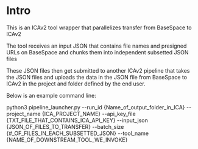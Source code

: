 # Intro
This is an ICAv2 tool wrapper that parallelizes transfer from BaseSpace to ICAv2

The tool receives an input JSON that contains file names and presigned URLs on BaseSpace and chunks them into independent subsetted JSON files

These JSON files then get submitted to another ICAv2 pipeline that takes the JSON files and uploads the data in the JSON file from BaseSpace to ICAv2
in the project and folder defined by the end user.

Below is an example command line:

python3 pipeline_launcher.py --run_id {Name_of_output_folder_in_ICA} --project_name {ICA_PROJECT_NAME} --api_key_file {TXT_FILE_THAT_CONTAINS_ICA_API_KEY} --input_json {JSON_OF_FILES_TO_TRANSFER}  --batch_size {#_OF_FILES_IN_EACH_SUBSETTED_JSON}  --tool_name {NAME_OF_DOWNSTREAM_TOOL_WE_INVOKE}
